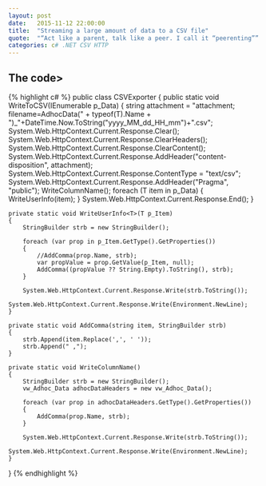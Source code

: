 ```yaml
---
layout: post
date:   2015-11-12 22:00:00
title:  "Streaming a large amount of data to a CSV file"
quote:  "“Act like a parent, talk like a peer. I call it “peerenting”” — Phil Dunphy"
categories: c# .NET CSV HTTP
---
```


## The code>

{% highlight c# %}
public class CSVExporter
{
	public static void WriteToCSV<T>(IEnumerable<T> p_Data)
	{
		string attachment = "attachment; filename=AdhocData(" + typeof(T).Name + ")_"+DateTime.Now.ToString("yyyy_MM_dd_HH_mm")+".csv";
		System.Web.HttpContext.Current.Response.Clear();
		System.Web.HttpContext.Current.Response.ClearHeaders();
		System.Web.HttpContext.Current.Response.ClearContent();
		System.Web.HttpContext.Current.Response.AddHeader("content-disposition", attachment);
		System.Web.HttpContext.Current.Response.ContentType = "text/csv";
		System.Web.HttpContext.Current.Response.AddHeader("Pragma", "public");
		WriteColumnName();
		foreach (T item in p_Data)
		{
			WriteUserInfo<T>(item);
		}
		System.Web.HttpContext.Current.Response.End();
	}

	private static void WriteUserInfo<T>(T p_Item)
	{
		StringBuilder strb = new StringBuilder();

		foreach (var prop in p_Item.GetType().GetProperties())
		{
			//AddComma(prop.Name, strb);
			var propValue = prop.GetValue(p_Item, null);
			AddComma((propValue ?? String.Empty).ToString(), strb);
		}

		System.Web.HttpContext.Current.Response.Write(strb.ToString());
		System.Web.HttpContext.Current.Response.Write(Environment.NewLine);
	}

	private static void AddComma(string item, StringBuilder strb)
	{
		strb.Append(item.Replace(',', ' '));
		strb.Append(" ,");
	}

	private static void WriteColumnName()
	{
		StringBuilder strb = new StringBuilder();
		vw_Adhoc_Data adhocDataHeaders = new vw_Adhoc_Data();

		foreach (var prop in adhocDataHeaders.GetType().GetProperties())
		{
			AddComma(prop.Name, strb);
		}

		System.Web.HttpContext.Current.Response.Write(strb.ToString());
		System.Web.HttpContext.Current.Response.Write(Environment.NewLine);
	}
}
{% endhighlight %}